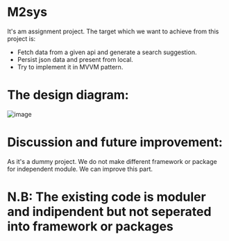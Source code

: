 # M2sys
It's am assignment project. The target which we want to achieve from this project is:
- Fetch data from a given api and generate a search suggestion.
- Persist json data and present from local.
- Try to implement it in MVVM pattern.

# The design diagram:
![image](https://whimsical.com/high-level-system-design-6ZbJd5Nu2euC4sKRNPM7xY)

# Discussion and future improvement:
As it's a dummy project. We do not make different framework or package for independent module. We can improve this part.

# N.B: The existing code is moduler and indipendent but not seperated into framework or packages
